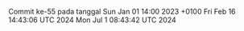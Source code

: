 Commit ke-55 pada tanggal Sun Jan 01 14:00 2023 +0100
Fri Feb 16 14:43:06 UTC 2024
Mon Jul  1 08:43:42 UTC 2024
